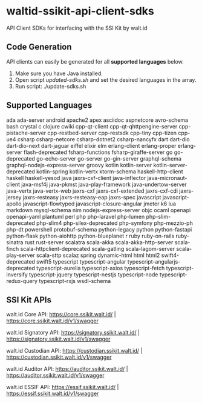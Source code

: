 # waltid-ssikit-api-client-sdks
API Client SDKs for interfacing with the SSI Kit by walt.id

## Code Generation

API clients can easily be generated for all **supported languages** below.

1. Make sure you have Java installed.
2. Open script _updated-sdks.sh_ and set the desired languages in the array.
3. Run script: ./update-sdks.sh

## Supported Languages

ada
ada-server
android
apache2
apex
asciidoc
aspnetcore
avro-schema
bash
crystal
c
clojure
cwiki
cpp-qt-client
cpp-qt-qhttpengine-server
cpp-pistache-server
cpp-restbed-server
cpp-restsdk
cpp-tiny
cpp-tizen
cpp-ue4
csharp
csharp-netcore
csharp-dotnet2
csharp-nancyfx
dart
dart-dio
dart-dio-next
dart-jaguar
eiffel
elixir
elm
erlang-client
erlang-proper
erlang-server
flash-deprecated
fsharp-functions
fsharp-giraffe-server
go
go-deprecated
go-echo-server
go-server
go-gin-server
graphql-schema
graphql-nodejs-express-server
groovy
kotlin
kotlin-server
kotlin-server-deprecated
kotlin-spring
kotlin-vertx
ktorm-schema
haskell-http-client
haskell
haskell-yesod
java
jaxrs-cxf-client
java-inflector
java-micronaut-client
java-msf4j
java-pkmst
java-play-framework
java-undertow-server
java-vertx
java-vertx-web
jaxrs-cxf
jaxrs-cxf-extended
jaxrs-cxf-cdi
jaxrs-jersey
jaxrs-resteasy
jaxrs-resteasy-eap
jaxrs-spec
javascript
javascript-apollo
javascript-flowtyped
javascript-closure-angular
jmeter
k6
lua
markdown
mysql-schema
nim
nodejs-express-server
objc
ocaml
openapi
openapi-yaml
plantuml
perl
php
php-laravel
php-lumen
php-slim-deprecated
php-slim4
php-silex-deprecated
php-symfony
php-mezzio-ph
php-dt
powershell
protobuf-schema
python-legacy
python
python-fastapi
python-flask
python-aiohttp
python-blueplanet
r
ruby
ruby-on-rails
ruby-sinatra
rust
rust-server
scalatra
scala-akka
scala-akka-http-server
scala-finch
scala-httpclient-deprecated
scala-gatling
scala-lagom-server
scala-play-server
scala-sttp
scalaz
spring
dynamic-html
html
html2
swift4-deprecated
swift5
typescript
typescript-angular
typescript-angularjs-deprecated
typescript-aurelia
typescript-axios
typescript-fetch
typescript-inversify
typescript-jquery
typescript-nestjs
typescript-node
typescript-redux-query
typescript-rxjs
wsdl-schema



## SSI Kit APIs

walt.id Core API: https://core.ssikit.walt.id/ | https://core.ssikit.walt.id/v1/swagger

walt.id Signatory API: https://signatory.ssikit.walt.id/ | https://signatory.ssikit.walt.id/v1/swagger

walt.id Custodian API: https://custodian.ssikit.walt.id/ | https://custodian.ssikit.walt.id/v1/swagger

walt.id Auditor API: https://auditor.ssikit.walt.id/ | https://auditor.ssikit.walt.id/v1/swagger

walt.id ESSIF API: https://essif.ssikit.walt.id/ | https://essif.ssikit.walt.id/v1/swagger



